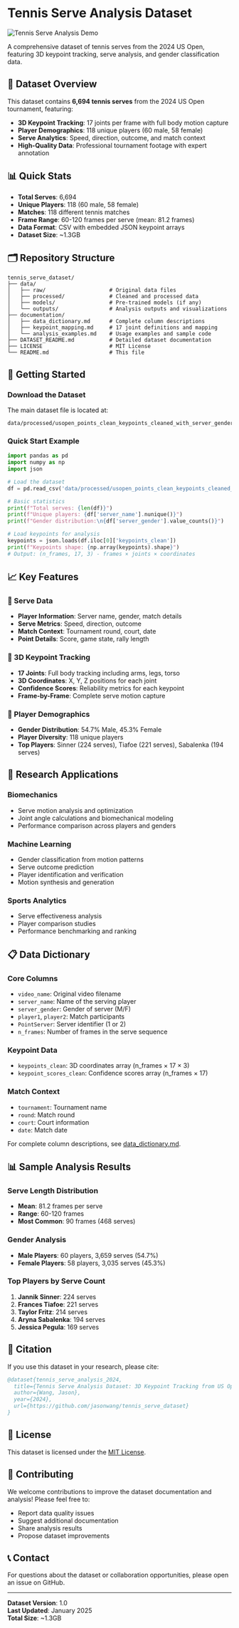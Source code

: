 # Tennis Serve Analysis Dataset

![Tennis Serve Analysis Demo](bounding_grid_8x3.gif)

A comprehensive dataset of tennis serves from the 2024 US Open, featuring 3D keypoint tracking, serve analysis, and gender classification data.

## 🎾 Dataset Overview

This dataset contains **6,694 tennis serves** from the 2024 US Open tournament, featuring:

- **3D Keypoint Tracking**: 17 joints per frame with full body motion capture
- **Player Demographics**: 118 unique players (60 male, 58 female)
- **Serve Analytics**: Speed, direction, outcome, and match context
- **High-Quality Data**: Professional tournament footage with expert annotation

## 📊 Quick Stats

- **Total Serves**: 6,694
- **Unique Players**: 118 (60 male, 58 female)
- **Matches**: 118 different tennis matches
- **Frame Range**: 60-120 frames per serve (mean: 81.2 frames)
- **Data Format**: CSV with embedded JSON keypoint arrays
- **Dataset Size**: ~1.3GB

## 🗂️ Repository Structure

```
tennis_serve_dataset/
├── data/
│   ├── raw/                    # Original data files
│   ├── processed/              # Cleaned and processed data
│   ├── models/                 # Pre-trained models (if any)
│   └── outputs/                # Analysis outputs and visualizations
├── documentation/
│   ├── data_dictionary.md      # Complete column descriptions
│   ├── keypoint_mapping.md     # 17 joint definitions and mapping
│   └── analysis_examples.md    # Usage examples and sample code
├── DATASET_README.md           # Detailed dataset documentation
├── LICENSE                     # MIT License
└── README.md                   # This file
```

## 🚀 Getting Started

### Download the Dataset

The main dataset file is located at:
```
data/processed/usopen_points_clean_keypoints_cleaned_with_server_gender.csv
```

### Quick Start Example

```python
import pandas as pd
import numpy as np
import json

# Load the dataset
df = pd.read_csv('data/processed/usopen_points_clean_keypoints_cleaned_with_server_gender.csv')

# Basic statistics
print(f"Total serves: {len(df)}")
print(f"Unique players: {df['server_name'].nunique()}")
print(f"Gender distribution:\n{df['server_gender'].value_counts()}")

# Load keypoints for analysis
keypoints = json.loads(df.iloc[0]['keypoints_clean'])
print(f"Keypoints shape: {np.array(keypoints).shape}")
# Output: (n_frames, 17, 3) - frames × joints × coordinates
```

## 📈 Key Features

### 🎯 Serve Data
- **Player Information**: Server name, gender, match details
- **Serve Metrics**: Speed, direction, outcome
- **Match Context**: Tournament round, court, date
- **Point Details**: Score, game state, rally length

### 🦴 3D Keypoint Tracking
- **17 Joints**: Full body tracking including arms, legs, torso
- **3D Coordinates**: X, Y, Z positions for each joint
- **Confidence Scores**: Reliability metrics for each keypoint
- **Frame-by-Frame**: Complete serve motion capture

### 👥 Player Demographics
- **Gender Distribution**: 54.7% Male, 45.3% Female
- **Player Diversity**: 118 unique players
- **Top Players**: Sinner (224 serves), Tiafoe (221 serves), Sabalenka (194 serves)

## 🔬 Research Applications

### Biomechanics
- Serve motion analysis and optimization
- Joint angle calculations and biomechanical modeling
- Performance comparison across players and genders

### Machine Learning
- Gender classification from motion patterns
- Serve outcome prediction
- Player identification and verification
- Motion synthesis and generation

### Sports Analytics
- Serve effectiveness analysis
- Player comparison studies
- Performance benchmarking and ranking

## 📋 Data Dictionary

### Core Columns
- `video_name`: Original video filename
- `server_name`: Name of the serving player
- `server_gender`: Gender of server (M/F)
- `player1`, `player2`: Match participants
- `PointServer`: Server identifier (1 or 2)
- `n_frames`: Number of frames in the serve sequence

### Keypoint Data
- `keypoints_clean`: 3D coordinates array (n_frames × 17 × 3)
- `keypoint_scores_clean`: Confidence scores array (n_frames × 17)

### Match Context
- `tournament`: Tournament name
- `round`: Match round
- `court`: Court information
- `date`: Match date

For complete column descriptions, see [data_dictionary.md](documentation/data_dictionary.md).

## 📊 Sample Analysis Results

### Serve Length Distribution
- **Mean**: 81.2 frames per serve
- **Range**: 60-120 frames
- **Most Common**: 90 frames (468 serves)

### Gender Analysis
- **Male Players**: 60 players, 3,659 serves (54.7%)
- **Female Players**: 58 players, 3,035 serves (45.3%)

### Top Players by Serve Count
1. **Jannik Sinner**: 224 serves
2. **Frances Tiafoe**: 221 serves  
3. **Taylor Fritz**: 214 serves
4. **Aryna Sabalenka**: 194 serves
5. **Jessica Pegula**: 169 serves

## 📝 Citation

If you use this dataset in your research, please cite:

```bibtex
@dataset{tennis_serve_analysis_2024,
  title={Tennis Serve Analysis Dataset: 3D Keypoint Tracking from US Open 2024},
  author={Wang, Jason},
  year={2024},
  url={https://github.com/jasonwang/tennis_serve_dataset}
}
```

## 📄 License

This dataset is licensed under the [MIT License](LICENSE).

## 🤝 Contributing

We welcome contributions to improve the dataset documentation and analysis! Please feel free to:

- Report data quality issues
- Suggest additional documentation
- Share analysis results
- Propose dataset improvements

## 📞 Contact

For questions about the dataset or collaboration opportunities, please open an issue on GitHub.

---

**Dataset Version**: 1.0  
**Last Updated**: January 2025  
**Total Size**: ~1.3GB 